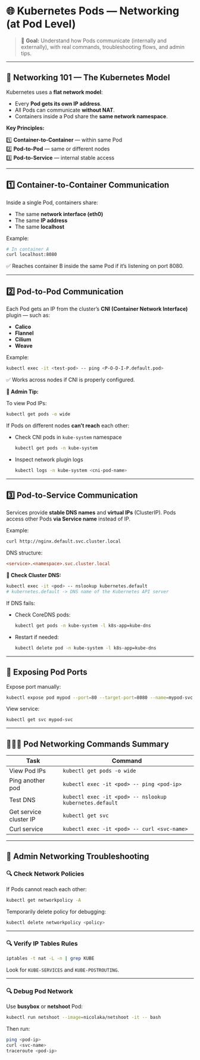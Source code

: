 # 🌐 Kubernetes Pods — **Networking** (**at Pod Level**)

> 🎯 **Goal:** Understand how Pods communicate (internally and externally), with real commands, troubleshooting flows, and admin tips.

---

## 📖 **Networking** 101 — The Kubernetes Model

Kubernetes uses a **flat network model**:

- Every **Pod gets its own IP address**.
- All Pods can communicate **without NAT**.
- Containers inside a Pod share the **same network namespace**.

**Key Principles:**

1️⃣ **Container-to-Container** — within same Pod  
2️⃣ **Pod-to-Pod** — same or different nodes  
3️⃣ **Pod-to-Service** — internal stable access

---

## 1️⃣ **Container-to-Container Communication**

Inside a single Pod, containers share:

- The same **network interface (eth0)**
- The same **IP address**
- The same **localhost**

Example:

```bash
# In container A
curl localhost:8080
```

✅ Reaches container B inside the same Pod if it’s listening on port 8080.

---

## 2️⃣ **Pod-to-Pod Communication**

Each Pod gets an IP from the cluster’s **CNI (Container Network Interface)** plugin — such as:

- **Calico**
- **Flannel**
- **Cilium**
- **Weave**

Example:

```bash
kubectl exec -it <test-pod> -- ping <P-O-D-I-P.default.pod>
```

✅ Works across nodes if CNI is properly configured.

**🧰 Admin Tip:**

To view Pod IPs:

```bash
kubectl get pods -o wide
```

If Pods on different nodes **can’t reach** each other:

- Check CNI pods in `kube-system` namespace

  ```bash
  kubectl get pods -n kube-system
  ```

- Inspect network plugin logs

  ```bash
  kubectl logs -n kube-system <cni-pod-name>
  ```

---

## 3️⃣ **Pod-to-Service Communication**

Services provide **stable DNS names** and **virtual IPs** (ClusterIP).
Pods access other Pods **via Service name** instead of IP.

Example:

```bash
curl http://nginx.default.svc.cluster.local
```

DNS structure:

```ini
<service>.<namespace>.svc.cluster.local
```

**🧪 Check Cluster DNS:**

```bash
kubectl exec -it <pod> -- nslookup kubernetes.default
# kubernetes.default -> DNS name of the Kubernetes API server
```

If DNS fails:

- Check CoreDNS pods:

  ```bash
  kubectl get pods -n kube-system -l k8s-app=kube-dns
  ```

- Restart if needed:

  ```bash
  kubectl delete pod -n kube-system -l k8s-app=kube-dns
  ```

---

## 🔌 **Exposing Pod Ports**

Expose port manually:

```bash
kubectl expose pod mypod --port=80 --target-port=8080 --name=mypod-svc
```

View service:

```bash
kubectl get svc mypod-svc
```

---

## 🧑🏻‍💻 **Pod Networking Commands Summary**

| Task                   | Command                                                 |
| ---------------------- | ------------------------------------------------------- |
| View Pod IPs           | `kubectl get pods -o wide`                              |
| Ping another pod       | `kubectl exec -it <pod> -- ping <pod-ip>`               |
| Test DNS               | `kubectl exec -it <pod> -- nslookup kubernetes.default` |
| Get service cluster IP | `kubectl get svc`                                       |
| Curl service           | `kubectl exec -it <pod> -- curl <svc-name>`             |

---

## 🧰 **Admin Networking Troubleshooting**

### 🔍 Check Network Policies

If Pods cannot reach each other:

```bash
kubectl get networkpolicy -A
```

Temporarily delete policy for debugging:

```bash
kubectl delete networkpolicy <policy>
```

---

### 🔍 Verify IP Tables Rules

```bash
iptables -t nat -L -n | grep KUBE
```

Look for `KUBE-SERVICES` and `KUBE-POSTROUTING`.

---

### 🔍 Debug Pod Network

Use **busybox** or **netshoot** Pod:

```bash
kubectl run netshoot --image=nicolaka/netshoot -it -- bash
```

Then run:

```bash
ping <pod-ip>
curl <svc-name>
traceroute <pod-ip>
```
